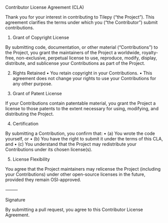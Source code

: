 Contributor License Agreement (CLA)

Thank you for your interest in contributing to Tilepy (“the Project”).
This agreement clarifies the terms under which you (“the Contributor”) submit contributions.

1. Grant of Copyright License

By submitting code, documentation, or other material (“Contributions”) to the Project, you grant the maintainers of the Project a worldwide, royalty-free, non-exclusive, perpetual license to use, reproduce, modify, display, distribute, and sublicense your Contributions as part of the Project.

2. Rights Retained
	•	You retain copyright in your Contributions.
	•	This agreement does not change your rights to use your Contributions for any other purpose.

3. Grant of Patent License

If your Contributions contain patentable material, you grant the Project a license to those patents to the extent necessary for using, modifying, and distributing the Project.

4. Certification

By submitting a Contribution, you confirm that:
	•	(a) You wrote the code yourself, or
	•	(b) You have the right to submit it under the terms of this CLA, and
	•	(c) You understand that the Project may redistribute your Contributions under its chosen license(s).

5. License Flexibility

You agree that the Project maintainers may relicense the Project (including your Contributions) under other open-source licenses in the future, provided they remain OSI-approved.

⸻

Signature

By submitting a pull request, you agree to this Contributor License Agreement.
